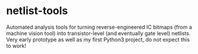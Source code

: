 # netlist-tools
Automated analysis tools for turning reverse-engineered IC bitmaps (from a machine vision tool) into transistor-level (and eventually gate level) netlists. Very early prototype as well as my first Python3 project, do not expect this to work!
